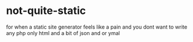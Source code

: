 # not-quite-static

for when a static site generator feels like a pain and you dont want to write any php only html and a bit of json and or ymal 